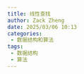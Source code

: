 ```yaml
---
title: 线性查找
author: Zack Zheng
date: 2025/03/06 10:13
categories:
 - 数据结构和算法
tags:
 - 数据结构
 - 算法
---
```

